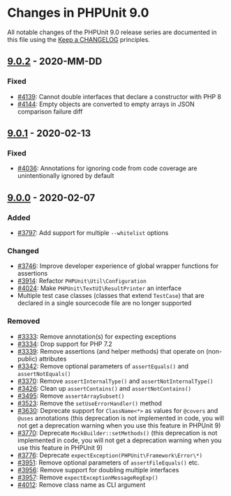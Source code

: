 # Changes in PHPUnit 9.0

All notable changes of the PHPUnit 9.0 release series are documented in this file using the [Keep a CHANGELOG](https://keepachangelog.com/) principles.

## [9.0.2] - 2020-MM-DD

### Fixed

* [#4139](https://github.com/sebastianbergmann/phpunit/issues/4139): Cannot double interfaces that declare a constructor with PHP 8
* [#4144](https://github.com/sebastianbergmann/phpunit/issues/4144): Empty objects are converted to empty arrays in JSON comparison failure diff

## [9.0.1] - 2020-02-13

### Fixed

* [#4036](https://github.com/sebastianbergmann/phpunit/issues/4036): Annotations for ignoring code from code coverage are unintentionally ignored by default

## [9.0.0] - 2020-02-07

### Added

* [#3797](https://github.com/sebastianbergmann/phpunit/pull/3797): Add support for multiple `--whitelist` options

### Changed

* [#3746](https://github.com/sebastianbergmann/phpunit/issues/3746): Improve developer experience of global wrapper functions for assertions
* [#3914](https://github.com/sebastianbergmann/phpunit/pull/3914): Refactor `PHPUnit\Util\Configuration`
* [#4024](https://github.com/sebastianbergmann/phpunit/issues/4024): Make `PHPUnit\TextUI\ResultPrinter` an interface
* Multiple test case classes (classes that extend `TestCase`) that are declared in a single sourcecode file are no longer supported

### Removed

* [#3333](https://github.com/sebastianbergmann/phpunit/issues/3333): Remove annotation(s) for expecting exceptions
* [#3334](https://github.com/sebastianbergmann/phpunit/issues/3334): Drop support for PHP 7.2
* [#3339](https://github.com/sebastianbergmann/phpunit/issues/3339): Remove assertions (and helper methods) that operate on (non-public) attributes
* [#3342](https://github.com/sebastianbergmann/phpunit/issues/3342): Remove optional parameters of `assertEquals()` and `assertNotEquals()`
* [#3370](https://github.com/sebastianbergmann/phpunit/issues/3370): Remove `assertInternalType()` and `assertNotInternalType()`
* [#3426](https://github.com/sebastianbergmann/phpunit/issues/3426): Clean up `assertContains()` and `assertNotContains()`
* [#3495](https://github.com/sebastianbergmann/phpunit/issues/3495): Remove `assertArraySubset()`
* [#3523](https://github.com/sebastianbergmann/phpunit/issues/3523): Remove the `setUseErrorHandler()` method
* [#3630](https://github.com/sebastianbergmann/phpunit/issues/3630): Deprecate support for `ClassName<*>` as values for `@covers` and `@uses` annotations (this deprecation is not implemented in code, you will not get a deprecation warning when you use this feature in PHPUnit 9)
* [#3770](https://github.com/sebastianbergmann/phpunit/issues/3770): Deprecate `MockBuilder::setMethods()` (this deprecation is not implemented in code, you will not get a deprecation warning when you use this feature in PHPUnit 9)
* [#3776](https://github.com/sebastianbergmann/phpunit/issues/3776): Deprecate `expectException(PHPUnit\Framework\Error\*)`
* [#3951](https://github.com/sebastianbergmann/phpunit/issues/3951): Remove optional parameters of `assertFileEquals()` etc.
* [#3956](https://github.com/sebastianbergmann/phpunit/issues/3956): Remove support for doubling multiple interfaces
* [#3957](https://github.com/sebastianbergmann/phpunit/issues/3957): Remove `expectExceptionMessageRegExp()`
* [#4012](https://github.com/sebastianbergmann/phpunit/issues/4012): Remove class name as CLI argument

[9.0.2]: https://github.com/sebastianbergmann/phpunit/compare/9.0.1...9.0
[9.0.1]: https://github.com/sebastianbergmann/phpunit/compare/9.0.0...9.0.1
[9.0.0]: https://github.com/sebastianbergmann/phpunit/compare/8.5.2...9.0.0


